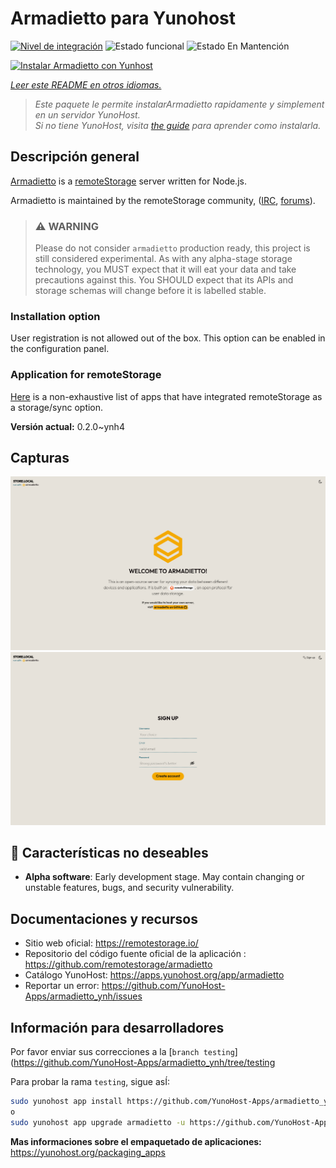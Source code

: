 <!--
Este archivo README esta generado automaticamente<https://github.com/YunoHost/apps/tree/master/tools/readme_generator>
No se debe editar a mano.
-->

# Armadietto para Yunohost

[![Nivel de integración](https://dash.yunohost.org/integration/armadietto.svg)](https://dash.yunohost.org/appci/app/armadietto) ![Estado funcional](https://ci-apps.yunohost.org/ci/badges/armadietto.status.svg) ![Estado En Mantención](https://ci-apps.yunohost.org/ci/badges/armadietto.maintain.svg)

[![Instalar Armadietto con Yunhost](https://install-app.yunohost.org/install-with-yunohost.svg)](https://install-app.yunohost.org/?app=armadietto)

*[Leer este README en otros idiomas.](./ALL_README.md)*

> *Este paquete le permite instalarArmadietto rapidamente y simplement en un servidor YunoHost.*  
> *Si no tiene YunoHost, visita [the guide](https://yunohost.org/install) para aprender como instalarla.*

## Descripción general

[Armadietto](https://github.com/remotestorage/armadietto/) is a [remoteStorage](https://remotestorage.io) server written for Node.js.

Armadietto is maintained by the remoteStorage community, ([IRC](https://web.libera.chat/#remotestorage), [forums](https://community.remotestorage.io/)).

> ### :warning: WARNING
> Please do not consider `armadietto` production ready, this project is still
> considered experimental.  As with any alpha-stage storage technology, you
> MUST expect that it will eat your data and take precautions against this. You
> SHOULD expect that its APIs and storage schemas will change before it is
> labelled stable.

### Installation option 

User registration is not allowed out of the box.
This option can be enabled in the configuration panel.

### Application for remoteStorage

[Here](https://remotestorage.io/apps/) is a non-exhaustive list of apps that have integrated remoteStorage as a storage/sync option.


**Versión actual:** 0.2.0~ynh4

## Capturas

![Captura de Armadietto](./doc/screenshots/armadietto-welcome.png)
![Captura de Armadietto](./doc/screenshots/armadietto-signup.png)

## :red_circle: Características no deseables

- **Alpha software**: Early development stage. May contain changing or unstable features, bugs, and security vulnerability.

## Documentaciones y recursos

- Sitio web oficial: <https://remotestorage.io/>
- Repositorio del código fuente oficial de la aplicación : <https://github.com/remotestorage/armadietto>
- Catálogo YunoHost: <https://apps.yunohost.org/app/armadietto>
- Reportar un error: <https://github.com/YunoHost-Apps/armadietto_ynh/issues>

## Información para desarrolladores

Por favor enviar sus correcciones a la [`branch testing`](https://github.com/YunoHost-Apps/armadietto_ynh/tree/testing

Para probar la rama `testing`, sigue asÍ:

```bash
sudo yunohost app install https://github.com/YunoHost-Apps/armadietto_ynh/tree/testing --debug
o
sudo yunohost app upgrade armadietto -u https://github.com/YunoHost-Apps/armadietto_ynh/tree/testing --debug
```

**Mas informaciones sobre el empaquetado de aplicaciones:** <https://yunohost.org/packaging_apps>
